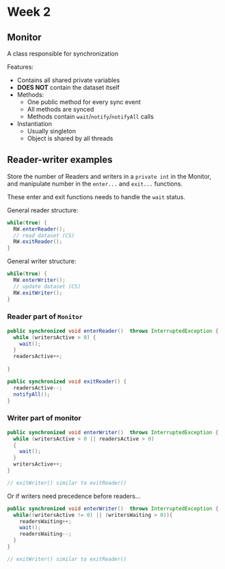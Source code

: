 # Week 2

## Monitor

A class responsible for synchronization

Features:

* Contains all shared private variables
* **DOES NOT** contain the dataset itself
* Methods:
  * One public method for every sync event
  * All methods are synced
  * Methods contain `wait`/`notify`/`notifyAll` calls
* Instantiation
  * Usually singleton
  * Object is shared by all threads

## Reader-writer examples

Store the number of Readers and writers in a `private int` in the Monitor, and manipulate number in the `enter...` and `exit...` functions.

These enter and exit functions needs to handle the `wait` status.


General reader structure:

~~~ java
while(true) { 
  RW.enterReader(); 
  // read dataset (CS) 
  RW.exitReader(); 
}
~~~

General writer structure:

~~~ java
while(true) { 
  RW.enterWriter(); 
  // update dataset (CS) 
  RW.exitWriter(); 
}
~~~

### Reader part of `Monitor`
~~~ java
public synchronized void enterReader()  throws InterruptedException { 
  while (writersActive > 0) {  
    wait();  
  } 
  readersActive++; 
            
} 

public synchronized void exitReader() { 
  readersActive--; 
  notifyAll(); 
}
~~~

### Writer part of monitor


~~~ java
public synchronized void enterWriter()  throws InterruptedException { 
  while (writersActive > 0 || readersActive > 0) 
  { 
    wait(); 
  } 
  writersActive++; 
}

// exitWriter() similar to exitReader()

~~~

Or if writers need precedence before readers...

~~~ java
public synchronized void enterWriter()  throws InterruptedException { 
  while((writersActive != 0) || (writersWaiting > 0)){ 
    readersWaiting++; 
    wait(); 
    readersWaiting--; 
  }
}

// exitWriter() similar to exitReader()

~~~

